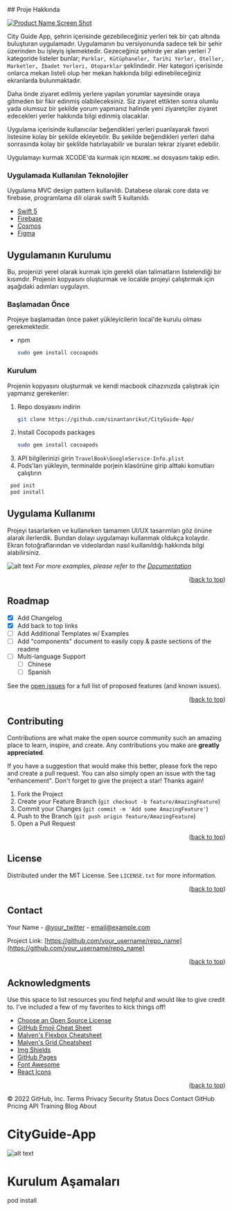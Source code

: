 

   
<div id="top"></div>
<!-- ABOUT THE PROJECT -->
## Proje Hakkında

[![Product Name Screen Shot][product-screenshot]](https://example1.com)

City Guide App, şehrin içerisinde gezebileceğiniz yerleri tek bir çatı altında buluşturan uygulamadır. Uygulamanın bu versiyonunda sadece tek bir şehir üzerinden bu işleyiş işlemektedir. Gezeceğiniz şehirde yer alan yerleri 7 kategoride listeler bunlar; `Parklar, Kütüphaneler, Tarihi Yerler, Oteller, Marketler, İbadet Yerleri, Otoparklar` şeklindedir. Her kategori içerisinde onlarca mekan listeli olup her mekan hakkında bilgi edinebileceğiniz ekranlarda bulunmaktadır.

Daha önde ziyaret edilmiş yerlere yapılan yorumlar sayesinde oraya gitmeden bir fikir edinmiş olabileceksiniz. Siz ziyaret ettikten sonra olumlu yada olumsuz bir şekilde yorum yapmanız halinde yeni ziyaretçiler ziyaret edecekleri yerler hakkında bilgi edinmiş olacaklar.

Uygulama içerisinde kullanıcılar beğendikleri yerleri puanlayarak favori listesine kolay bir şekilde ekleyebilir. Bu şekilde beğendikleri yerleri daha sonrasında kolay bir şeklilde hatırlayabilir ve buraları tekrar ziyaret edebilir.

Uygulamayı kurmak XCODE'da kurmak için `README.md` dosyasını takip edin.



### Uygulamada Kullanılan Teknolojiler

Uygulama MVC design pattern kullanıldı. Databese olarak core data ve firebase, programlama dili olarak swift 5 kullanıldı.

* [Swift 5](https://developer.apple.com/swift/)
* [Firebase](https://firebase.google.com/)
* [Cosmos](https://github.com/evgenyneu/Cosmos)
* [Figma](https://figma.com/)





<!-- GETTING STARTED -->
## Uygulamanın Kurulumu

Bu, projenizi yerel olarak kurmak için gerekli olan talimatların listelendiği bir kısımdır. Projenin kopyasını oluşturmak ve localde projeyi çalıştırmak için aşağıdaki adımları uygulayın.

### Başlamadan Önce

Projeye başlamadan önce paket yükleyicilerin local'de kurulu olması gerekmektedir.
* npm
  ```sh
  sudo gem install cocoapods

  ```

### Kurulum

Projenin kopyasını oluşturmak ve kendi macbook cihazınızda çalıştırak için yapmanız gerekenler:

1. Repo dosyasını indirin
   ```sh
   git clone https://github.com/sinantanrikut/CityGuide-App/
   ```
3. Install Cocopods packages
   ```sh
   sudo gem install cocoapods
   ```
4. API bilgilerinizi girin `TravelBook\GoogleService-Info.plist`
5. Pods'ları yükleyin, terminalde porjein klasörüne girip alttaki komutları çalıştırın
  ```sh
   pod init
   pod install
   ```
  




<!-- USAGE EXAMPLES -->
## Uygulama Kullanımı

Projeyi tasarlarken ve kullanırken tamamen UI/UX tasarımları göz önüne alarak ilerlerdik. Bundan dolayı uygulamayı kullanmak oldukça kolaydır. Ekran fotoğraflarından ve videolardan nasıl kuıllanıldığı hakkında bilgi alabilirsiniz.


![alt text](http://sinantanrikut.com/app1.gif)
_For more examples, please refer to the [Documentation](https://example.com)_

<p align="right">(<a href="#top">back to top</a>)</p>



<!-- ROADMAP -->
## Roadmap

- [x] Add Changelog
- [x] Add back to top links
- [ ] Add Additional Templates w/ Examples
- [ ] Add "components" document to easily copy & paste sections of the readme
- [ ] Multi-language Support
    - [ ] Chinese
    - [ ] Spanish

See the [open issues](https://github.com/othneildrew/Best-README-Template/issues) for a full list of proposed features (and known issues).

<p align="right">(<a href="#top">back to top</a>)</p>



<!-- CONTRIBUTING -->
## Contributing

Contributions are what make the open source community such an amazing place to learn, inspire, and create. Any contributions you make are **greatly appreciated**.

If you have a suggestion that would make this better, please fork the repo and create a pull request. You can also simply open an issue with the tag "enhancement".
Don't forget to give the project a star! Thanks again!

1. Fork the Project
2. Create your Feature Branch (`git checkout -b feature/AmazingFeature`)
3. Commit your Changes (`git commit -m 'Add some AmazingFeature'`)
4. Push to the Branch (`git push origin feature/AmazingFeature`)
5. Open a Pull Request

<p align="right">(<a href="#top">back to top</a>)</p>



<!-- LICENSE -->
## License

Distributed under the MIT License. See `LICENSE.txt` for more information.

<p align="right">(<a href="#top">back to top</a>)</p>



<!-- CONTACT -->
## Contact

Your Name - [@your_twitter](https://twitter.com/your_username) - email@example.com

Project Link: [https://github.com/your_username/repo_name](https://github.com/your_username/repo_name)

<p align="right">(<a href="#top">back to top</a>)</p>



<!-- ACKNOWLEDGMENTS -->
## Acknowledgments

Use this space to list resources you find helpful and would like to give credit to. I've included a few of my favorites to kick things off!

* [Choose an Open Source License](https://choosealicense.com)
* [GitHub Emoji Cheat Sheet](https://www.webpagefx.com/tools/emoji-cheat-sheet)
* [Malven's Flexbox Cheatsheet](https://flexbox.malven.co/)
* [Malven's Grid Cheatsheet](https://grid.malven.co/)
* [Img Shields](https://shields.io)
* [GitHub Pages](https://pages.github.com)
* [Font Awesome](https://fontawesome.com)
* [React Icons](https://react-icons.github.io/react-icons/search)

<p align="right">(<a href="#top">back to top</a>)</p>



<!-- MARKDOWN LINKS & IMAGES -->
<!-- https://www.markdownguide.org/basic-syntax/#reference-style-links -->
[contributors-shield]: https://img.shields.io/github/contributors/othneildrew/Best-README-Template.svg?style=for-the-badge
[contributors-url]: https://github.com/othneildrew/Best-README-Template/graphs/contributors
[forks-shield]: https://img.shields.io/github/forks/othneildrew/Best-README-Template.svg?style=for-the-badge
[forks-url]: https://github.com/othneildrew/Best-README-Template/network/members
[stars-shield]: https://img.shields.io/github/stars/othneildrew/Best-README-Template.svg?style=for-the-badge
[stars-url]: https://github.com/othneildrew/Best-README-Template/stargazers
[issues-shield]: https://img.shields.io/github/issues/othneildrew/Best-README-Template.svg?style=for-the-badge
[issues-url]: https://github.com/othneildrew/Best-README-Template/issues
[license-shield]: https://img.shields.io/github/license/othneildrew/Best-README-Template.svg?style=for-the-badge
[license-url]: https://github.com/othneildrew/Best-README-Template/blob/master/LICENSE.txt
[linkedin-shield]: https://img.shields.io/badge/-LinkedIn-black.svg?style=for-the-badge&logo=linkedin&colorB=555
[linkedin-url]: https://linkedin.com/in/othneildrew
[product-screenshot]: images/screenshot.png
© 2022 GitHub, Inc.
Terms
Privacy
Security
Status
Docs
Contact GitHub
Pricing
API
Training
Blog
About


# CityGuide-App

![alt text](http://sinantanrikut.com/app1.gif)

# Kurulum Aşamaları

pod install
